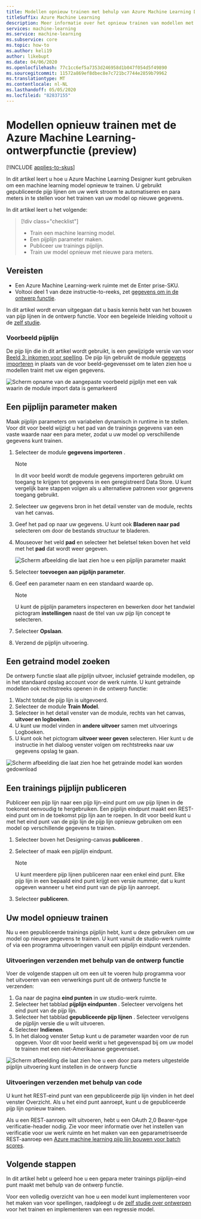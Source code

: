 ```yaml
---
title: Modellen opnieuw trainen met behulp van Azure Machine Learning Designer (preview)
titleSuffix: Azure Machine Learning
description: Meer informatie over het opnieuw trainen van modellen met gepubliceerde pijp lijnen in Azure Machine Learning Designer (preview).
services: machine-learning
ms.service: machine-learning
ms.subservice: core
ms.topic: how-to
ms.author: keli19
author: likebupt
ms.date: 04/06/2020
ms.openlocfilehash: 77c1cc6ef5a7353d246958d1b047f054d5f49890
ms.sourcegitcommit: 11572a869ef8dbec8e7c721bc7744e2859b79962
ms.translationtype: MT
ms.contentlocale: nl-NL
ms.lasthandoff: 05/05/2020
ms.locfileid: "82837155"
---
```

# <a name="retrain-models-with-azure-machine-learning-designer-preview"></a>Modellen opnieuw trainen met de Azure Machine Learning-ontwerpfunctie (preview)
[!INCLUDE [applies-to-skus](../../includes/aml-applies-to-enterprise-sku.md)]

In dit artikel leert u hoe u Azure Machine Learning Designer kunt gebruiken om een machine learning model opnieuw te trainen. U gebruikt gepubliceerde pijp lijnen om uw werk stroom te automatiseren en para meters in te stellen voor het trainen van uw model op nieuwe gegevens. 

In dit artikel leert u het volgende:

> [!div class="checklist"]
> * Train een machine learning model.
> * Een pijplijn parameter maken.
> * Publiceer uw trainings pijplijn.
> * Train uw model opnieuw met nieuwe para meters.

## <a name="prerequisites"></a>Vereisten

* Een Azure Machine Learning-werk ruimte met de Enter prise-SKU.
* Voltooi deel 1 van deze instructie-to-reeks, zet [gegevens om in de ontwerp functie](how-to-designer-transform-data.md).

In dit artikel wordt ervan uitgegaan dat u basis kennis hebt van het bouwen van pijp lijnen in de ontwerp functie. Voor een begeleide Inleiding voltooit u de [zelf studie](tutorial-designer-automobile-price-train-score.md). 

### <a name="sample-pipeline"></a>Voorbeeld pijplijn

De pijp lijn die in dit artikel wordt gebruikt, is een gewijzigde versie van voor [Beeld 3: inkomen voor spelling](samples-designer.md#classification-samples). De pijp lijn gebruikt de module [gegevens importeren](algorithm-module-reference/import-data.md) in plaats van de voor beeld-gegevensset om te laten zien hoe u modellen traint met uw eigen gegevens.

![Scherm opname van de aangepaste voorbeeld pijplijn met een vak waarin de module import data is gemarkeerd](./media/how-to-retrain-designer/modified-sample-pipeline.png)

## <a name="create-a-pipeline-parameter"></a>Een pijplijn parameter maken

Maak pijplijn parameters om variabelen dynamisch in runtime in te stellen. Voor dit voor beeld wijzigt u het pad van de trainings gegevens van een vaste waarde naar een para meter, zodat u uw model op verschillende gegevens kunt trainen.

1. Selecteer de module **gegevens importeren** .

    > [!NOTE]
    > In dit voor beeld wordt de module gegevens importeren gebruikt om toegang te krijgen tot gegevens in een geregistreerd Data Store. U kunt vergelijk bare stappen volgen als u alternatieve patronen voor gegevens toegang gebruikt.

1. Selecteer uw gegevens bron in het detail venster van de module, rechts van het canvas.

1. Geef het pad op naar uw gegevens. U kunt ook **Bladeren naar pad** selecteren om door de bestands structuur te bladeren. 

1. Mouseover het veld **pad** en selecteer het beletsel teken boven het veld met het **pad** dat wordt weer gegeven.

    ![Scherm afbeelding die laat zien hoe u een pijplijn parameter maakt](media/how-to-retrain-designer/add-pipeline-parameter.png)

1. Selecteer **toevoegen aan pijplijn parameter**.

1. Geef een parameter naam en een standaard waarde op.

   > [!NOTE]
   > U kunt de pijplijn parameters inspecteren en bewerken door het tandwiel pictogram **instellingen** naast de titel van uw pijp lijn concept te selecteren. 

1. Selecteer **Opslaan**.

1. Verzend de pijplijn uitvoering.

## <a name="find-a-trained-model"></a>Een getraind model zoeken

De ontwerp functie slaat alle pijplijn uitvoer, inclusief getrainde modellen, op in het standaard opslag account voor de werk ruimte. U kunt getrainde modellen ook rechtstreeks openen in de ontwerp functie:

1. Wacht totdat de pijp lijn is uitgevoerd.
1. Selecteer de module **Train Model**.
1. Selecteer in het detail venster van de module, rechts van het canvas, **uitvoer en logboeken**.
1. U kunt uw model vinden in **andere uitvoer** samen met uitvoerings Logboeken.
1. U kunt ook het pictogram **uitvoer weer geven** selecteren. Hier kunt u de instructie in het dialoog venster volgen om rechtstreeks naar uw gegevens opslag te gaan. 

![Scherm afbeelding die laat zien hoe het getrainde model kan worden gedownload](./media/how-to-retrain-designer/trained-model-view-output.png)

## <a name="publish-a-training-pipeline"></a>Een trainings pijplijn publiceren

Publiceer een pijp lijn naar een pijp lijn-eind punt om uw pijp lijnen in de toekomst eenvoudig te hergebruiken. Een pijplijn eindpunt maakt een REST-eind punt om in de toekomst pijp lijn aan te roepen. In dit voor beeld kunt u met het eind punt van de pijp lijn de pijp lijn opnieuw gebruiken om een model op verschillende gegevens te trainen.

1. Selecteer boven het Designing-canvas **publiceren** .
1. Selecteer of maak een pijplijn eindpunt.

   > [!NOTE]
   > U kunt meerdere pijp lijnen publiceren naar een enkel eind punt. Elke pijp lijn in een bepaald eind punt krijgt een versie nummer, dat u kunt opgeven wanneer u het eind punt van de pijp lijn aanroept.

1. Selecteer **publiceren**.

## <a name="retrain-your-model"></a>Uw model opnieuw trainen

Nu u een gepubliceerde trainings pijplijn hebt, kunt u deze gebruiken om uw model op nieuwe gegevens te trainen. U kunt vanuit de studio-werk ruimte of via een programma uitvoeringen vanuit een pijplijn eindpunt verzenden.

### <a name="submit-runs-by-using-the-designer"></a>Uitvoeringen verzenden met behulp van de ontwerp functie

Voer de volgende stappen uit om een uit te voeren hulp programma voor het uitvoeren van een verwerkings punt uit de ontwerp functie te verzenden:

1. Ga naar de pagina **eind punten** in uw studio-werk ruimte.
1. Selecteer het tabblad **pijplijn eindpunten** . Selecteer vervolgens het eind punt van de pijp lijn.
1. Selecteer het tabblad **gepubliceerde pijp lijnen** . Selecteer vervolgens de pijplijn versie die u wilt uitvoeren.
1. Selecteer **Indienen**.
1. In het dialoog venster Setup kunt u de parameter waarden voor de run opgeven. Voor dit voor beeld werkt u het gegevenspad bij om uw model te trainen met een niet-Amerikaanse gegevensset.

![Scherm afbeelding die laat zien hoe u een door para meters uitgestelde pijplijn uitvoering kunt instellen in de ontwerp functie](./media/how-to-retrain-designer/published-pipeline-run.png)

### <a name="submit-runs-by-using-code"></a>Uitvoeringen verzenden met behulp van code

U kunt het REST-eind punt van een gepubliceerde pijp lijn vinden in het deel venster Overzicht. Als u het eind punt aanroept, kunt u de gepubliceerde pijp lijn opnieuw trainen.

Als u een REST-aanroep wilt uitvoeren, hebt u een OAuth 2,0 Bearer-type verificatie-header nodig. Zie voor meer informatie over het instellen van verificatie voor uw werk ruimte en het maken van een geparametriseerde REST-aanroep een [Azure machine learning pijp lijn bouwen voor batch scores](tutorial-pipeline-batch-scoring-classification.md#publish-and-run-from-a-rest-endpoint).

## <a name="next-steps"></a>Volgende stappen

In dit artikel hebt u geleerd hoe u een gepara meter trainings pijplijn-eind punt maakt met behulp van de ontwerp functie.

Voor een volledig overzicht van hoe u een model kunt implementeren voor het maken van voor spellingen, raadpleegt u de [zelf studie over ontwerpen](tutorial-designer-automobile-price-train-score.md) voor het trainen en implementeren van een regressie model.
